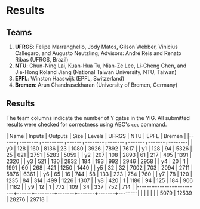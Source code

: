 # Results

## Teams

1. **UFRGS**: Felipe Marranghello, Jody Matos, Gilson Webber, Vinicius Callegaro​, and Augusto Neutzling; Advisors: André Reis and Renato Ribas (UFRGS, Brazil)
2. **NTU**: Chun-Ning Lai, Kuan-Hua Tu, Nian-Ze Lee, Li-Cheng Chen, and Jie-Hong Roland Jiang (National Taiwan University, NTU, Taiwan)
3. **EPFL**: Winston Haaswijk (EPFL, Switzerland)
4. **Bremen**: Arun Chandrasekharan (University of Bremen, Germany)

## Results

The team columns indicate the number of Y gates in the YIG.  All submitted results were checked for correctness using ABC's ``cec`` command.

| Name | Inputs | Outputs | Size | Levels | UFRGS |   NTU |  EPFL | Bremen |
|------+--------+---------+------+--------+-------+-------+-------+--------|
| y0   |    128 |     160 | 8136 |     23 |  1080 |  3926 |  7892 |   7617 |
| y1   |    128 |      94 | 5326 |     25 |   621 |  2751 |  5283 |   5059 |
| y2   |    207 |     108 | 2893 |     61 |   217 |   495 |  1391 |   2320 |
| y3   |    521 |     130 | 2832 |    184 |   193 |   992 |  2946 |   2958 |
| y4   |     20 |       1 | 1991 |     60 |   268 |   421 |  1250 |   1440 |
| y5   |     32 |      32 | 7002 |    703 |  2094 |  2711 |  5876 |   6361 |
| y6   |     65 |      16 |  744 |     58 |   133 |   223 |   754 |    760 |
| y7   |     78 |     120 | 1235 |     84 |   314 |   499 |  1226 |   1307 |
| y8   |    420 |       1 | 1186 |     94 |   125 |   184 |   906 |   1182 |
| y9   |     12 |       1 |  772 |    109 |    34 |   337 |   752 |    714 |
|------+--------+---------+------+--------+-------+-------+-------+--------|
|      |        |         |      |        |  5079 | 12539 | 28276 |  29718 |
